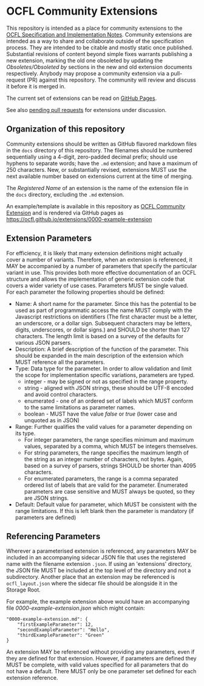 # OCFL Community Extensions

This repository is intended as a place for community extensions to the [OCFL Specification and Implementation Notes](https://ocfl.io/). Community extensions are intended as a way to share and collaborate outside of the specification process. They are intended to be citable and mostly static once published. Substantial revisions of content beyond simple fixes warrants publishing a new extension, marking the old one obsoleted by updating the *Obsoletes/Obsoleted by* sections in the new and old extension documents respectively. Anybody may propose a community extension via a pull-request (PR) against this repository. The community will review and discuss it before it is merged in.

The current set of extensions can be read on [GitHub Pages](https://ocfl.github.io/extensions/).

See also [pending pull requests](https://github.com/OCFL/extensions/pulls) for extensions under discussion.

## Organization of this repository

Community extensions should be written as GitHub flavored markdown files in the `docs` directory of this repository. The
filenames should be numbered sequentially using a 4-digit, zero-padded decimal prefix; should use hyphens to separate words;
have the `.md` extension; and have a maximum of 250 characters. New, or substantially revised, extensions MUST use the next
available number based on extensions current at the time of merging.  

The *Registered Name* of an extension is the name of the extension file in the `docs` directory, excluding the `.md` extension.

An example/template is available in this repository as [OCFL Community Extension](docs/0000-example-extension) and is rendered
via GitHub pages as https://ocfl.github.io/extensions/0000-example-extension

## Extension Parameters

For efficiency, it is likely that many extension definitions might actually cover a number of variants. Therefore, when an
extension is referenced, it MAY be accompanied by a number of parameters that specify the particular variant in use. This
provides both more effective documentation of an OCFL structure and allows the implementation of generic extension code that
covers a wider variety of use cases. Parameters MUST be single valued. For each parameter the following properties should
be defined:    

* Name: A short name for the parameter. Since this has the potential to be used as part of programmatic access the name MUST
comply with the Javascript restrictions on identifiers (The first character must be a letter, an underscore, or a dollar sign. 
Subsequent characters may be letters, digits, underscores, or dollar signs.) and SHOULD be shorter than 127 characters. The
length limit is based on a survey of the defaults for various JSON parsers. 
* Description: A brief description of the function of the parameter. This should be expanded in the main description of the
extension which MUST reference all the parameters.
* Type: Data type for the parameter. In order to allow validation and limit the scope for implementation specific variations,
parameters are typed.
  * integer - may be signed or not as specified in the range property.
  * string - aligned with JSON strings, these should be UTF-8 encoded and avoid control characters.  
  * enumerated - one of an ordered set of labels which MUST conform to the same limitations as parameter names.  
  * boolean - MUST have the value *false* or *true* (lower case and unquoted as in JSON)
* Range: Further qualifies the valid values for a parameter depending on its type.
  * For integer parameters, the range specifies minimum and maximum values, separated by a comma, which MUST be integers themselves.
  * For string parameters, the range specifies the maximum length of the string as an integer number of characters, not bytes. Again, based on a survey of parsers, strings SHOULD be shorter than 4095 characters.
  * For enumerated parameters, the range is a comma separated ordered list of labels that are valid for the parameter. Enumerated parameters are case sensitive and MUST always be quoted, so they are JSON strings. 
* Default: Default value for parameter, which MUST be consistent with the range limitations. If this is left blank then the parameter is mandatory (if parameters are defined)  

## Referencing Parameters

Wherever a parameterised extension is referenced, any parameters MAY be included in an accompanying sidecar JSON file that
uses the registered name with the filename extension `.json`. If using an 'extensions' directory, the JSON file MUST be 
included at the top level of the directory and not a subdirectory. Another place that an extension may be referenced is
`ocfl_layout.json` where the sidecar file should be alongside it in the Storage Root. 

For example, the example extension above would have an accompanying file *0000-example-extension.json* which might contain:

    "0000-example-extension.md": {  
        "firstExampleParameter": 12,  
        "secondExampleParameter": "Hello",  
        "thirdExampleParameter": "Green"  
    }
    
An extension MAY be referenced without providing any parameters, even if they are defined for that extension. However, if parameters are defined they MUST be complete, with valid values specified for all parameters that do not have a default. There MUST only be one parameter set defined for each extension reference.    
